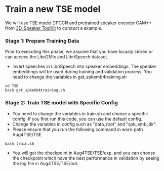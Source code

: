 # Train a new TSE model
We will use TSE model DPCCN and pretrained speaker encoder CAM++ from [3D-Speaker ToolKit](https://github.com/modelscope/3D-Speaker) to conduct a example.

### Stage 1: Prepare Training Data
Prior to executing this phase, we assume that you have locaaly stored or can access the Libri2Mix and LibriSpeech dataset.

- Invert speeches in LibriSpeech into speaker embeddings. The speaker embeddings will be used during training and validation process. You need to change the variables in get_spkemb4training.sh  
```
cd TSE
bash get_spkemb4training.sh
```

### Stage 2: Train TSE model with Specific Config
- You need to change the variables in train.sh and choose a specific config. If you first run this code, you can use the default config.
- Change the variables in config such as "data_root" and "spk_emb_dir". 
- Please ensure that you run the following command in work-path Aug4TSE/TSE
```
bash train.sh
```
- You will get the checkpoint in Aug4TSE/TSE/exp, and you can choose the checkpoint which have the best performance in validation by seeing the log file in Aug4TSE/TSE/out.